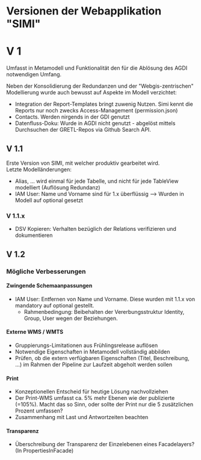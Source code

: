# Versionen der Webapplikation "SIMI"

# V 1

Umfasst in Metamodell und Funktionalität den für die Ablösung des AGDI notwendigen Umfang.

Neben der Konsolidierung der Redundanzen und der "Webgis-zentrischen" Modellierung wurde auch bewusst auf Aspekte im Modell verzichtet:
* Integration der Report-Templates bringt zuwenig Nutzen. Simi kennt die Reports nur noch zwecks Access-Management (permission.json)
* Contacts.  Werden nirgends in der GDI genutzt
* Datenfluss-Doku: Wurde in AGDI nicht genutzt - abgelöst mittels Durchsuchen der GRETL-Repos via Github Search API.

## V 1.1

Erste Version von SIMI, mit welcher produktiv gearbeitet wird.  
Letzte Modelländerungen:

* Alias, ... wird einmal für jede Tabelle, und nicht für jede TableView modelliert (Auflösung Redundanz)
* IAM User: Name und Vorname sind für 1.x überflüssig --> Wurden in Modell auf optional gesetzt

### V 1.1.x

* DSV Kopieren: Verhalten bezüglich der Relations verifizieren und dokumentieren

## V 1.2

### Mögliche Verbesserungen

#### Zwingende Schemaanpassungen
* IAM User: Entfernen von Name und Vorname. Diese wurden mit 1.1.x von mandatory auf optional gestellt.
  * Rahmenbedingung: Beibehalten der Vererbungsstruktur Identity, Group, User wegen der Beziehungen. 

#### Externe WMS / WMTS

* Gruppierungs-Limitationen aus Frühlingsrelease auflösen
* Notwendige Eigenschaften in Metamodell vollständig abbilden
* Prüfen, ob die extern verfügbaren Eigenschaften (Titel, Beschreibung, ...) im Rahmen der Pipeline zur Laufzeit abgeholt werden sollen

#### Print

* Konzeptionellen Entscheid für heutige Lösung nachvollziehen
* Der Print-WMS umfasst ca. 5% mehr Ebenen wie der publizierte (=105%). Macht das so Sinn, oder sollte der Print nur die 5 zusätzlichen Prozent umfassen?
* Zusammenhang mit Last und Antwortzeiten beachten

#### Transparenz

* Überschreibung der Transparenz der Einzelebenen eines Facadelayers? (In PropertiesInFacade)